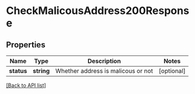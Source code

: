 # CheckMalicousAddress200Response

## Properties

Name | Type | Description | Notes
------------ | ------------- | ------------- | -------------
**status** | **string** | Whether address is malicous or not | [optional]

[[Back to API list]](../../README.md#api-endpoints)
